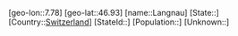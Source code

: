 ﻿---
location: [46.93,7.78]
type: City
tags:
- geo/City


SpocWebEntityId: 31839
isDeleted: false
confidential: public

---
[geo-lon::7.78]
[geo-lat::46.93]
[name::Langnau]
[State::]
[Country::[Switzerland](geo/Continent/Europe/Switzerland.md)]
[StateId::]
[Population::]
[Unknown::]


